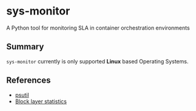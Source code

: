 # sys-monitor
A Python tool for monitoring SLA in container orchestration environments 

## Summary
`sys-monitor` currently is only supported **Linux** based Operating Systems. 

## References
- [psutil](https://github.com/giampaolo/psutil)
- [Block layer statistics](https://www.kernel.org/doc/html/latest/block/stat.html)